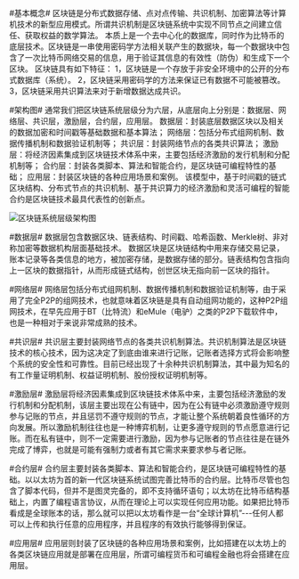 #基本概念#
区块链是分布式数据存储、点对点传输、共识机制、加密算法等计算机技术的新型应用模式。所谓共识机制是区块链系统中实现不同节点之间建立信任、获取权益的数学算法。
本质上是一个去中心化的数据库，同时作为比特币的底层技术。区块链是一串使用密码学方法相关联产生的数据块，每一个数据块中包含了一次比特币网络交易的信息，用于验证其信息的有效性（防伪）和生成下一个区块。
区块链具有如下特征：
1，区块链是一个存放于非安全环境中的公开的分布式数据库（系统）。
2，区块链采用密码学的方法来保证已有数据不可能被篡改。
3，区块链采用共识算法来对于新增数据达成共识。

#架构图#
通常我们把区块链系统层级分为六层，从底层向上分别是：数据层、网络层、共识层，激励层，合约层，应用层。
数据层：封装底层数据区块以及相关的数据加密和时间戳等基础数据和基本算法；
网络层：包括分布式组网机制、数据传播机制和数据验证机制等；
共识层：封装网络节点的各类共识算法；
激励层：将经济因素集成到区块链技术体系中来，主要包括经济激励的发行机制和分配机制等；
合约层：封装各类脚本、算法和智能合约，是区块链可编程特性的基础；
应用层：封装区块链的各种应用场景和案例。
该模型中，基于时间戳的链式区块结构、分布式节点的共识机制、基于共识算力的经济激励和灵活可编程的智能合约是区块链技术最具代表性的创新点。

![区块链系统层级架构图](https://images-cdn.shimo.im/Wj8hKuPmQOs10fjd/blockchain.jpg!thumbnail)


#数据层#
数据层包含数据区块、链表结构、时间戳、哈希函数、Merkle树、非对称加密等数据机构层面基础技术。
数据区块是区块链结构中用来存储交易记录，账本记录等各类信息的地方，被加密存储，是数据存储的部分。链表结构包含指向上一区块的数据指针，从而形成链式结构，创世区块无指向前一区块的指针。

#网络层#
网络层包括分布式组网机制、数据传播机制和数据验证机制等，由于采用了完全P2P的组网技术，也就意味着区块链是具有自动组网功能的，这种P2P组网技术，在早先应用于BT（比特流）和eMule（电驴）之类的P2P下载软件中，也是一种相对于来说非常成熟的技术。

#共识层#
共识层主要封装网络节点的各类共识机制算法。共识机制算法是区块链技术的核心技术，因为这决定了到底由谁来进行记账，记账者选择方式将会影响整个系统的安全性和可靠性。目前已经出现了十余种共识机制算法，其中最为知名的有工作量证明机制、权益证明机制、股份授权证明机制等。

#激励层#
激励层将经济因素集成到区块链技术体系中来，主要包括经济激励的发行机制和分配机制，该层主要出现在公有链中，因为在公有链中必须激励遵守规则参与记账的节点，并且惩罚不遵守规则的节点，才能让整个系统朝着良性循环的方向发展。所以激励机制往往也是一种博弈机制，让更多遵守规则的节点愿意进行记账。而在私有链中，则不一定需要进行激励，因为参与记账者的节点往往是在链外完成了博弈，也就是可能有强制力或者有其它需求来要求参与者记账。

#合约层#
合约层主要封装各类脚本、算法和智能合约，是区块链可编程特性的基础。以以太坊为首的新一代区块链系统试图完善比特币的合约层。比特币尽管也包含了脚本代码，但并不是图灵完备的，即不支持循环语句；以太坊在比特币结构基础上，内置了编程语言协议，从而在理论上可以实现任何应用功能。如果把比特币看成是全球账本的话，那么就可以把以太坊看作是一台“全球计算机”---任何人都可以上传和执行任意的应用程序，并且程序的有效执行能够得到保证。

#应用层#
应用层则封装了区块链的各种应用场景和案例，比如搭建在以太坊上的各类区块链应用就是部署在应用层，所谓可编程货币和可编程金融也将会搭建在应用层。
